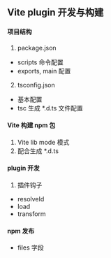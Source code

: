 ## Vite plugin 开发与构建

#### 项目结构

1. package.json

- scripts 命令配置
- exports, main 配置

2. tsconfig.json

- 基本配置
- tsc 生成 *.d.ts 文件配置

#### Vite 构建 npm 包

1. Vite lib mode 模式
2. 配合生成 *.d.ts

#### plugin 开发

1. 插件钩子

- resolveId
- load
- transform

#### npm 发布

- files 字段
